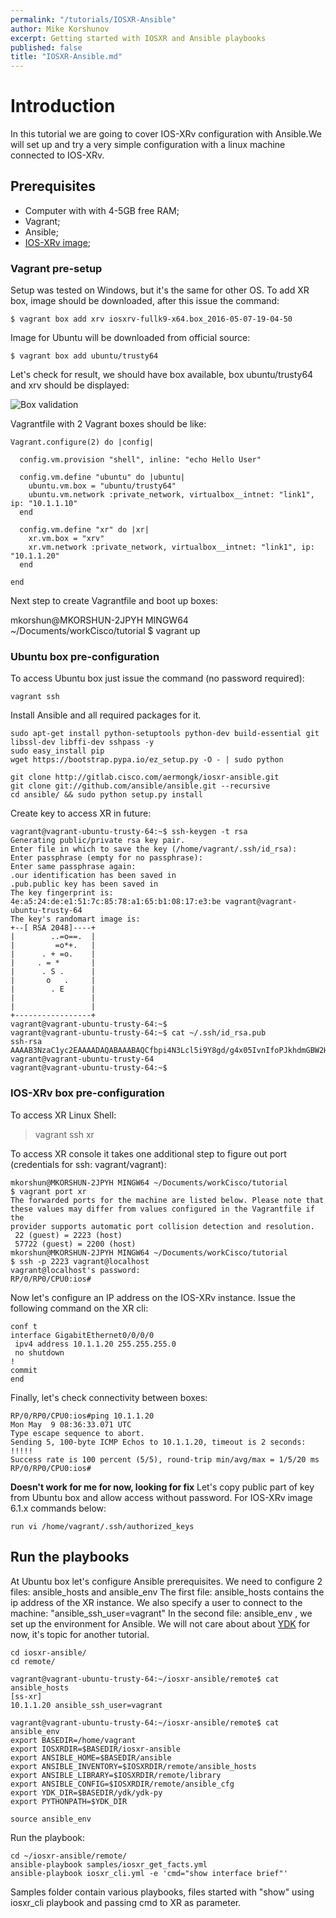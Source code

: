 ```yaml
---
permalink: "/tutorials/IOSXR-Ansible"
author: Mike Korshunov
excerpt: Getting started with IOSXR and Ansible playbooks
published: false
title: "IOSXR-Ansible.md"
---
```

# Introduction
In this tutorial we are going to cover IOS-XRv configuration with Ansible.We will set up and try a very simple configuration with a linux machine connected to IOS-XRv.


## Prerequisites
- Computer with with 4-5GB free RAM;
- Vagrant;
- Ansible;
- [IOS-XRv image](http://engci-maven-master.cisco.com/artifactory/appdevci-snapshot/);

### Vagrant pre-setup

Setup was tested on Windows, but it's the same for other OS. To add XR box, image should be downloaded, after this issue the command:
	
    $ vagrant box add xrv iosxrv-fullk9-x64.box_2016-05-07-19-04-50

Image for Ubuntu will be downloaded from official source:
	
    $ vagrant box add ubuntu/trusty64
    
Let's check for result, we should have box available, box ubuntu/trusty64 and xrv should be displayed:

![Box validation](https://xrdocs.github.io/xrdocs-images/assets/tutorial-images/xr-ansible-tutorial/xr_ansible_01_box_list.png)

Vagrantfile with 2 Vagrant boxes should be like:

```
Vagrant.configure(2) do |config|

  config.vm.provision "shell", inline: "echo Hello User"

  config.vm.define "ubuntu" do |ubuntu|
    ubuntu.vm.box = "ubuntu/trusty64"
    ubuntu.vm.network :private_network, virtualbox__intnet: "link1", ip: "10.1.1.10"
  end

  config.vm.define "xr" do |xr|
    xr.vm.box = "xrv"
    xr.vm.network :private_network, virtualbox__intnet: "link1", ip: "10.1.1.20"
  end

end

```


Next step to create Vagrantfile and boot up boxes:

mkorshun@MKORSHUN-2JPYH MINGW64 ~/Documents/workCisco/tutorial
$ vagrant up



### Ubuntu box pre-configuration

To access Ubuntu box just issue the command (no password required):
```
vagrant ssh
```


Install Ansible and all required packages for it. 

```
sudo apt-get install python-setuptools python-dev build-essential git libssl-dev libffi-dev sshpass -y
sudo easy_install pip 
wget https://bootstrap.pypa.io/ez_setup.py -O - | sudo python

git clone http://gitlab.cisco.com/aermongk/iosxr-ansible.git
git clone git://github.com/ansible/ansible.git --recursive
cd ansible/ && sudo python setup.py install
```

Create key to access XR in future:
```
vagrant@vagrant-ubuntu-trusty-64:~$ ssh-keygen -t rsa
Generating public/private rsa key pair.
Enter file in which to save the key (/home/vagrant/.ssh/id_rsa):
Enter passphrase (empty for no passphrase):
Enter same passphrase again:
.our identification has been saved in
.pub.public key has been saved in
The key fingerprint is:
4e:a5:24:de:e1:51:7c:85:78:a1:65:b1:08:17:e3:be vagrant@vagrant-ubuntu-trusty-64
The key's randomart image is:
+--[ RSA 2048]----+
|        ..=o==.  |
|         =o*+.   |
|      . + =o.    |
|     . = *       |
|      . S .      |
|       o   .     |
|        . E      |
|                 |
|                 |
+-----------------+
vagrant@vagrant-ubuntu-trusty-64:~$ 
vagrant@vagrant-ubuntu-trusty-64:~$ cat ~/.ssh/id_rsa.pub
ssh-rsa AAAAB3NzaC1yc2EAAAADAQABAAABAQCfbpi4N3Lcl5i9Y8gd/g4x05IvnIfoPJkhdmGBW2HMFwqWgJQkJF1BM8SuukWeG8+Su4g0Un5tU4/nvbAcqBDR7wFEmB7z7k8VQrXZUxeB4Lc1jEwdDLbxxGOUitLQO+IXlHFJVpkp9Ps6tT82xopaSOQFXKDq0vYXdeEMD/k3NG++0u5pOsJu+kXLIULy1Ix6qvcFDRKbqfT14fU/K7vBYz8gP8Cl+sql9ySm7aOSb0liCBx46/SueBX6uadnMgecVBc1GyvmEX5PwBppUr3Cpby2yOf69iX4NnNcWTTrPY7o7LWuXPNiAgbSAS3R7jVBPyTltB9zCbGq8We5UuVX vagrant@vagrant-ubuntu-trusty-64
vagrant@vagrant-ubuntu-trusty-64:~$ 
```



### IOS-XRv box pre-configuration

To access XR Linux Shell: 
> vagrant ssh xr

To access XR console it takes one additional step to figure out port (credentials for ssh: vagrant/vagrant):
```
mkorshun@MKORSHUN-2JPYH MINGW64 ~/Documents/workCisco/tutorial
$ vagrant port xr
The forwarded ports for the machine are listed below. Please note that
these values may differ from values configured in the Vagrantfile if the
provider supports automatic port collision detection and resolution.
 22 (guest) = 2223 (host)
 57722 (guest) = 2200 (host)
mkorshun@MKORSHUN-2JPYH MINGW64 ~/Documents/workCisco/tutorial
$ ssh -p 2223 vagrant@localhost
vagrant@localhost's password:
RP/0/RP0/CPU0:ios#
```

Now let's configure an IP address on the IOS-XRv instance. Issue the following command on the XR cli:

```
conf t
interface GigabitEthernet0/0/0/0
 ipv4 address 10.1.1.20 255.255.255.0
 no shutdown
!
commit
end
```

Finally, let's check connectivity between boxes:
```
RP/0/RP0/CPU0:ios#ping 10.1.1.20
Mon May  9 08:36:33.071 UTC
Type escape sequence to abort.
Sending 5, 100-byte ICMP Echos to 10.1.1.20, timeout is 2 seconds:
!!!!!
Success rate is 100 percent (5/5), round-trip min/avg/max = 1/5/20 ms
RP/0/RP0/CPU0:ios#
```


**Doesn't work for me for now, looking for fix**
Let's copy public part of key from Ubuntu box and allow access without password. For IOS-XRv image 6.1.x commands below:


```
run vi /home/vagrant/.ssh/authorized_keys
```

## Run the playbooks

At Ubuntu box let's configure Ansible prerequisites. 
We need to configure 2 files: ansible_hosts and ansible_env
The first file: ansible_hosts contains the ip address of the XR instance.
We also specify a user to connect to the machine: "ansible_ssh_user=vagrant"
In the second file: ansible_env , we set up the environment for Ansible.
We will not care about about [YDK](https://github.com/CiscoDevNet/ydk-py-samples) for now, it's topic for another tutorial. 


```
cd iosxr-ansible/
cd remote/

vagrant@vagrant-ubuntu-trusty-64:~/iosxr-ansible/remote$ cat ansible_hosts
[ss-xr]
10.1.1.20 ansible_ssh_user=vagrant

vagrant@vagrant-ubuntu-trusty-64:~/iosxr-ansible/remote$ cat ansible_env
export BASEDIR=/home/vagrant
export IOSXRDIR=$BASEDIR/iosxr-ansible
export ANSIBLE_HOME=$BASEDIR/ansible
export ANSIBLE_INVENTORY=$IOSXRDIR/remote/ansible_hosts
export ANSIBLE_LIBRARY=$IOSXRDIR/remote/library
export ANSIBLE_CONFIG=$IOSXRDIR/remote/ansible_cfg
export YDK_DIR=$BASEDIR/ydk/ydk-py
export PYTHONPATH=$YDK_DIR

source ansible_env
```

Run the playbook:
```
cd ~/iosxr-ansible/remote/
ansible-playbook samples/iosxr_get_facts.yml 
ansible-playbook iosxr_cli.yml -e 'cmd="show interface brief"' 
```

Samples folder contain various playbooks, files started with "show" using iosxr_cli playbook and passing cmd to XR as parameter. 
